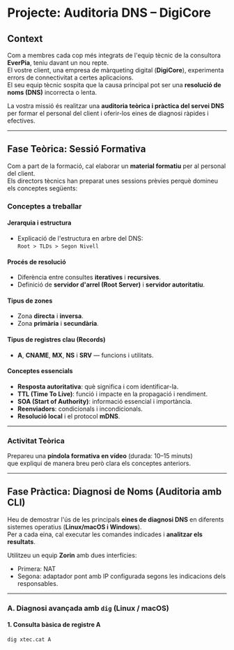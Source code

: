 # Projecte: Auditoria DNS – DigiCore

## Context

Com a membres cada cop més integrats de l'equip tècnic de la consultora **EverPia**, teniu davant un nou repte.  
El vostre client, una empresa de màrqueting digital (**DigiCore**), experimenta errors de connectivitat a certes aplicacions.  
El seu equip tècnic sospita que la causa principal pot ser una **resolució de noms (DNS)** incorrecta o lenta.

La vostra missió és realitzar una **auditoria teòrica i pràctica del servei DNS** per formar el personal del client i oferir-los eines de diagnosi ràpides i efectives.

---

## Fase Teòrica: Sessió Formativa

Com a part de la formació, cal elaborar un **material formatiu** per al personal del client.  
Els directors tècnics han preparat unes sessions prèvies perquè domineu els conceptes següents:

### Conceptes a treballar

#### Jerarquia i estructura
- Explicació de l'estructura en arbre del DNS:  
  `Root > TLDs > Segon Nivell`

#### Procés de resolució
- Diferència entre consultes **iteratives** i **recursives**.  
- Definició de **servidor d'arrel (Root Server)** i **servidor autoritatiu**.

#### Tipus de zones
- Zona **directa** i **inversa**.  
- Zona **primària** i **secundària**.

#### Tipus de registres clau (Records)
- **A**, **CNAME**, **MX**, **NS** i **SRV** — funcions i utilitats.

#### Conceptes essencials
- **Resposta autoritativa**: què significa i com identificar-la.  
- **TTL (Time To Live)**: funció i impacte en la propagació i rendiment.  
- **SOA (Start of Authority)**: informació essencial i importància.  
- **Reenviadors**: condicionals i incondicionals.  
- **Resolució local** i el protocol **mDNS**.

---

### Activitat Teòrica

Prepareu una **píndola formativa en vídeo** (durada: 10–15 minuts)  
que expliqui de manera breu però clara els conceptes anteriors.

---

## Fase Pràctica: Diagnosi de Noms (Auditoria amb CLI)

Heu de demostrar l'ús de les principals **eines de diagnosi DNS** en diferents sistemes operatius (**Linux/macOS i Windows**).  
Per a cada eina, cal executar les comandes indicades i **analitzar els resultats**.

Utilitzeu un equip **Zorin** amb dues interfícies:
- Primera: NAT  
- Segona: adaptador pont amb IP configurada segons les indicacions dels responsables.

---

### A. Diagnosi avançada amb `dig` (Linux / macOS)

#### 1. Consulta bàsica de registre A
```bash
dig xtec.cat A
